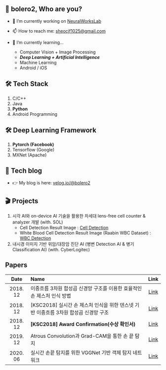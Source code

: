 ## 🧐 bolero2, Who are you?

- 🔭 I’m currently working on [NeuralWorksLab](https://neuralworks.io)  
  
- 📫 How to reach me: sheocjf1025@gmail.com  
  
- 🌱 I’m currently learning...  
    * Computer Vision + Image Processing  
    * _**Deep Learning + Artificial Intelligence**_  
    * Machine Learning  
    * Android / iOS  

## 🛠 Tech Stack
1. C/C++
3. Java
4. **Python**
5. Android Programming

## 🛠 Deep Learning Framework
1. **Pytorch (Facebook)**
2. Tensorflow (Google)
3. MXNet (Apache)

## 📝 Tech blog
- 👉 My blog is here: [velog.io/@bolero2](https://velog.io/@bolero2)

## 🎬 Projects
1. 시각 AI와 on-device AI 기술을 활용한 차세대 lens-free cell counter & analyzer 개발 (with. SOL)
    * Cell Detection Result Image : [Cell Detection](https://github.com/bolero2/bolero2/blob/main/images/cellcounter-1.jpg)
    * White Blood Cell Detection Result Image (Raabin WBC Dataset) : [WBC Detection](https://github.com/bolero2/bolero2/blob/main/images/wbc-1.jpg)
2. 내시경 이미지 기반 위암/대장암 진단 AI (병변 Detection AI & 병기 Classification AI) (with. CyberLogitec)

## Papers
|Date|Name|Link|
|:-----------:|:-----------|:-----------:|
|2018. 12|이중흐름 3차원 합성곱 신경망 구조를 이용한 효율적인 손 제스처 인식 방법|[Link](https://github.com/bolero2/bolero2/blob/main/papers/%5B2018.12%5D%20이중흐름%203차원%20합성곱%20신경망%20구조를%20이용한%20효율적인%20손%20제스처%20인식%20방법.pdf)|
|2018. 12|[KSC2018] 실시간 손 제스처 인식을 위한 덴스넷 기반 이중흐름 3차원 합성곱 신경망 구조|[Link](https://github.com/bolero2/bolero2/blob/main/papers/%5BKSC2018%5D%20실시간%20손%20제스처%20인식을%20위한%20덴스넷%20기반%20이중흐름%203차원%20합성곱%20신경망%20구조.pdf)|
|2018. 12|**[KSC2018] Award Confirmation(수상 확인서)**|[Link](https://github.com/bolero2/bolero2/blob/main/papers/Award_confirmation_KSC2018_20190215.pdf)|
|2019. 12|Atrous Convolution과 Grad-CAM을 통한 손 끝 탐지|[Link](https://github.com/bolero2/bolero2/blob/main/papers/%5B2019.12%5D%20Atrous%20Convolution과%20Grad-CAM을%20통한%20손%20끝%20탐지.pdf)|
|2020. 06|실시간 손끝 탐지를 위한 VGGNet 기반 객체 탐지 네트워크|[Link](https://github.com/bolero2/bolero2/blob/main/papers/%5B2020.06%5D%20실시간%20손끝%20탐지를%20위한%20VGGNet%20기반%20객체%20탐지%20네트워크.pdf)|


<!--
**bolero2/bolero2** is a ✨ _special_ ✨ repository because its `README.md` (this file) appears on your GitHub profile.

Here are some ideas to get you started:

- 👯 I’m looking to collaborate on ...
- 🤔 I’m looking for help with ...
- 💬 Ask me about ...
- 📫 How to reach me: ...
- 😄 Pronouns: ...
- ⚡ Fun fact: ...
-->

